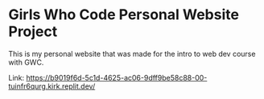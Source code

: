 # Girls Who Code Personal Website Project

This is my personal website that was made for the intro to web dev course with GWC. 

Link: https://b9019f6d-5c1d-4625-ac06-9dff9be58c88-00-tuinfr6qurg.kirk.replit.dev/ 
